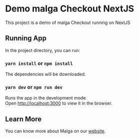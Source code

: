 # Demo malga Checkout NextJS

This project is a demo of malga Checkout running on NextJS

## Running App

In the project directory, you can run:

### `yarn install` or `npm install`

The dependencies will be downloaded.

### `yarn dev` or `npm run dev`

Runs the app in the development mode.\
Open [http://localhost:3000](http://localhost:3000) to view it in the browser.

## Learn More

You can know more about Malga on our [website](https://www.malga.io/).
